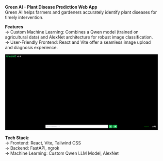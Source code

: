 <b>Green AI - Plant Disease Prediction Web App</b> <br>
Green AI helps farmers and gardeners accurately identify plant diseases for timely intervention. <br>

<b>Features</b> <br>
-> Custom Machine Learning: Combines a Qwen model (trained on agricultural data) and AlexNet architecture for robust image classification. <br>
-> User-Friendly Frontend: React and Vite offer a seamless image upload and diagnosis experience. <br>

![alt text](https://github.com/sanjay-29-29/plant-disease-prediction/blob/master/assets/image.png?raw=true) <br>

<b>Tech Stack:</b><br>
-> Frontend: React, Vite, Tailwind CSS <br>
-> Backend: FastAPI, ngrok <br>
-> Machine Learning: Custom Qwen LLM Model, AlexNet <br>
